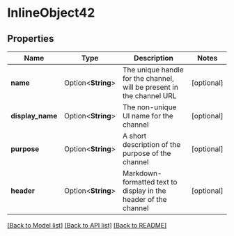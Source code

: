 # InlineObject42

## Properties

Name | Type | Description | Notes
------------ | ------------- | ------------- | -------------
**name** | Option<**String**> | The unique handle for the channel, will be present in the channel URL | [optional]
**display_name** | Option<**String**> | The non-unique UI name for the channel | [optional]
**purpose** | Option<**String**> | A short description of the purpose of the channel | [optional]
**header** | Option<**String**> | Markdown-formatted text to display in the header of the channel | [optional]

[[Back to Model list]](../README.md#documentation-for-models) [[Back to API list]](../README.md#documentation-for-api-endpoints) [[Back to README]](../README.md)


